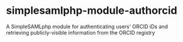 # simplesamlphp-module-authorcid
A SimpleSAMLphp module for authenticating users' ORCID iDs and retrieving publicly-visible information from the ORCID registry
